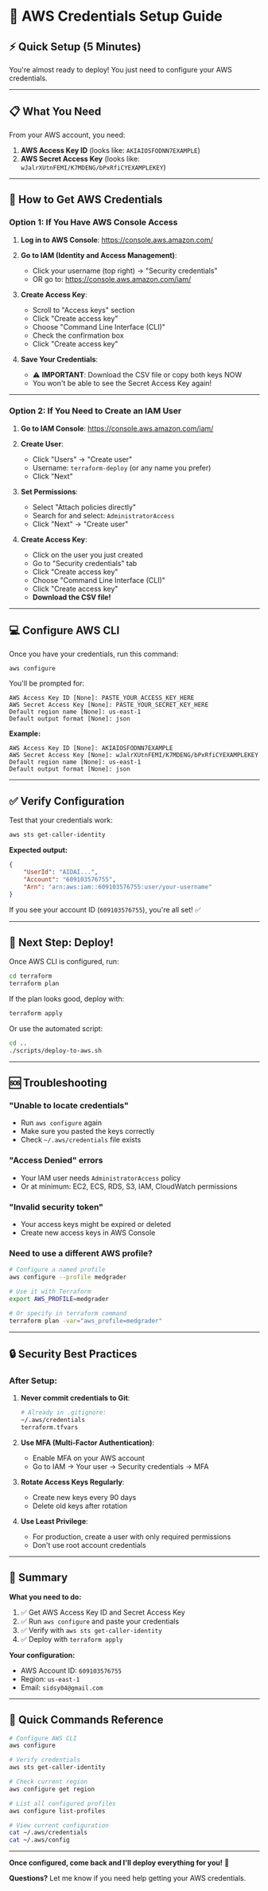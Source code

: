 # 🔐 AWS Credentials Setup Guide

## ⚡ Quick Setup (5 Minutes)

You're almost ready to deploy! You just need to configure your AWS credentials.

---

## 📋 **What You Need**

From your AWS account, you need:
1. **AWS Access Key ID** (looks like: `AKIAIOSFODNN7EXAMPLE`)
2. **AWS Secret Access Key** (looks like: `wJalrXUtnFEMI/K7MDENG/bPxRfiCYEXAMPLEKEY`)

---

## 🔑 **How to Get AWS Credentials**

### **Option 1: If You Have AWS Console Access**

1. **Log in to AWS Console**: https://console.aws.amazon.com/

2. **Go to IAM (Identity and Access Management)**:
   - Click your username (top right) → "Security credentials"
   - OR go to: https://console.aws.amazon.com/iam/

3. **Create Access Key**:
   - Scroll to "Access keys" section
   - Click "Create access key"
   - Choose "Command Line Interface (CLI)"
   - Check the confirmation box
   - Click "Create access key"

4. **Save Your Credentials**:
   - ⚠️ **IMPORTANT**: Download the CSV file or copy both keys NOW
   - You won't be able to see the Secret Access Key again!

---

### **Option 2: If You Need to Create an IAM User**

1. **Go to IAM Console**: https://console.aws.amazon.com/iam/

2. **Create User**:
   - Click "Users" → "Create user"
   - Username: `terraform-deploy` (or any name you prefer)
   - Click "Next"

3. **Set Permissions**:
   - Select "Attach policies directly"
   - Search for and select: `AdministratorAccess`
   - Click "Next" → "Create user"

4. **Create Access Key**:
   - Click on the user you just created
   - Go to "Security credentials" tab
   - Click "Create access key"
   - Choose "Command Line Interface (CLI)"
   - Click "Create access key"
   - **Download the CSV file!**

---

## 💻 **Configure AWS CLI**

Once you have your credentials, run this command:

```bash
aws configure
```

You'll be prompted for:

```
AWS Access Key ID [None]: PASTE_YOUR_ACCESS_KEY_HERE
AWS Secret Access Key [None]: PASTE_YOUR_SECRET_KEY_HERE
Default region name [None]: us-east-1
Default output format [None]: json
```

**Example:**
```
AWS Access Key ID [None]: AKIAIOSFODNN7EXAMPLE
AWS Secret Access Key [None]: wJalrXUtnFEMI/K7MDENG/bPxRfiCYEXAMPLEKEY
Default region name [None]: us-east-1
Default output format [None]: json
```

---

## ✅ **Verify Configuration**

Test that your credentials work:

```bash
aws sts get-caller-identity
```

**Expected output:**
```json
{
    "UserId": "AIDAI...",
    "Account": "609103576755",
    "Arn": "arn:aws:iam::609103576755:user/your-username"
}
```

If you see your account ID (`609103576755`), you're all set! ✅

---

## 🚀 **Next Step: Deploy!**

Once AWS CLI is configured, run:

```bash
cd terraform
terraform plan
```

If the plan looks good, deploy with:

```bash
terraform apply
```

Or use the automated script:

```bash
cd ..
./scripts/deploy-to-aws.sh
```

---

## 🆘 **Troubleshooting**

### **"Unable to locate credentials"**
- Run `aws configure` again
- Make sure you pasted the keys correctly
- Check `~/.aws/credentials` file exists

### **"Access Denied" errors**
- Your IAM user needs `AdministratorAccess` policy
- Or at minimum: EC2, ECS, RDS, S3, IAM, CloudWatch permissions

### **"Invalid security token"**
- Your access keys might be expired or deleted
- Create new access keys in AWS Console

### **Need to use a different AWS profile?**
```bash
# Configure a named profile
aws configure --profile medgrader

# Use it with Terraform
export AWS_PROFILE=medgrader

# Or specify in terraform command
terraform plan -var="aws_profile=medgrader"
```

---

## 🔒 **Security Best Practices**

### **After Setup:**

1. **Never commit credentials to Git**:
   ```bash
   # Already in .gitignore:
   ~/.aws/credentials
   terraform.tfvars
   ```

2. **Use MFA (Multi-Factor Authentication)**:
   - Enable MFA on your AWS account
   - Go to IAM → Your user → Security credentials → MFA

3. **Rotate Access Keys Regularly**:
   - Create new keys every 90 days
   - Delete old keys after rotation

4. **Use Least Privilege**:
   - For production, create a user with only required permissions
   - Don't use root account credentials

---

## 📝 **Summary**

**What you need to do:**

1. ✅ Get AWS Access Key ID and Secret Access Key
2. ✅ Run `aws configure` and paste your credentials
3. ✅ Verify with `aws sts get-caller-identity`
4. ✅ Deploy with `terraform apply`

**Your configuration:**
- AWS Account ID: `609103576755`
- Region: `us-east-1`
- Email: `sidsy04@gmail.com`

---

## 🎯 **Quick Commands Reference**

```bash
# Configure AWS CLI
aws configure

# Verify credentials
aws sts get-caller-identity

# Check current region
aws configure get region

# List all configured profiles
aws configure list-profiles

# View current configuration
cat ~/.aws/credentials
cat ~/.aws/config
```

---

**Once configured, come back and I'll deploy everything for you!** 🚀

**Questions?** Let me know if you need help getting your AWS credentials.

